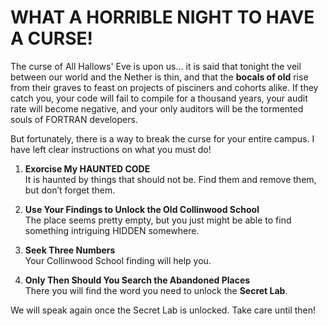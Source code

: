 # WHAT A HORRIBLE NIGHT TO HAVE A CURSE!

The curse of All Hallows' Eve is upon us... it is said that tonight the veil between our world and the Nether is thin, and that the **bocals of old** rise from their graves to feast on projects of pisciners and cohorts alike. If they catch you, your code will fail to compile for a thousand years, your audit rate will become negative, and your only auditors will be the tormented souls of FORTRAN developers.

But fortunately, there is a way to break the curse for your entire campus. I have left clear instructions on what you must do!

1. **Exorcise My HAUNTED CODE**  
   It is haunted by things that should not be. Find them and remove them, but don’t forget them.

2. **Use Your Findings to Unlock the Old Collinwood School**  
   The place seems pretty empty, but you just might be able to find something intriguing HIDDEN somewhere.

3. **Seek Three Numbers**  
   Your Collinwood School finding will help you.

4. **Only Then Should You Search the Abandoned Places**  
   There you will find the word you need to unlock the **Secret Lab**.

We will speak again once the Secret Lab is unlocked. Take care until then!

